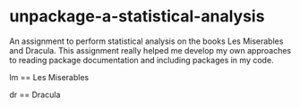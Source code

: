 # unpackage-a-statistical-analysis
An assignment to perform statistical analysis on the books Les Miserables and Dracula. This assignment really helped me develop my own approaches to reading package documentation and including packages in my code.

lm == Les Miserables

dr == Dracula
